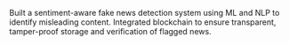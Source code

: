 Built a sentiment-aware fake news detection system using ML and NLP to identify misleading content. Integrated blockchain to ensure transparent, tamper-proof storage and verification of flagged news.
